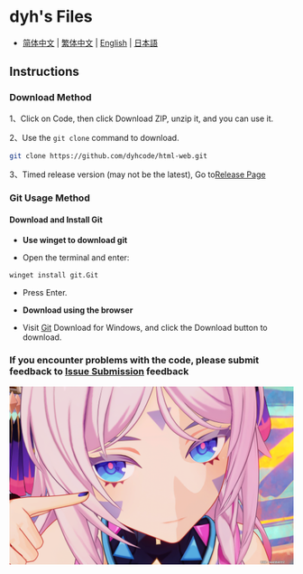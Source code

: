 # dyh's Files

- [简体中文](./README.md) | [繁体中文](./README_zh_TW.md) | [English](./README_en_US.md) | [日本語](./README_ja_JP.md)

## Instructions

### Download Method

1、Click on Code, then click Download ZIP, unzip it, and you can use it.

2、Use the `git clone` command to download.

```bash
git clone https://github.com/dyhcode/html-web.git
```

3、Timed release version (may not be the latest),
Go to[Release Page](https://github.com/dyhcode/html-web/releases)

### Git Usage Method

#### Download and Install Git

- **Use winget to download git**

- Open the terminal and enter:

```bash
winget install git.Git
```

- Press Enter.

- **Download using the browser**

- Visit [Git](https://git-scm.com/downloads/win) Download for Windows, and click the Download button to download.

### If you encounter problems with the code, please submit feedback to [Issue Submission](https://github.com/dyhcode/html-web/issues) feedback

![Saiterari](./images/茜特菈莉.png)
<!-- My Saiterari is beautiful -->
